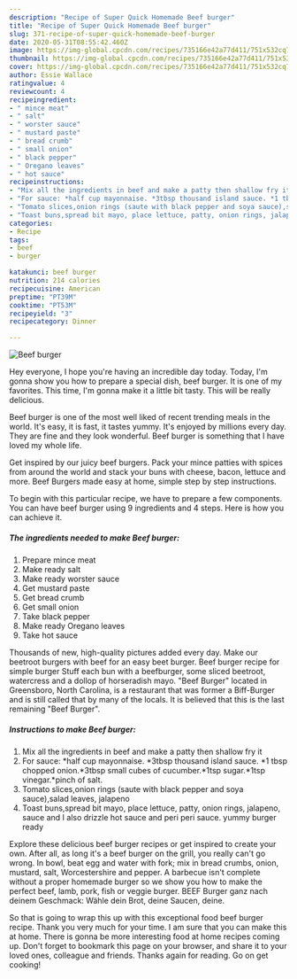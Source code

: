 ```yaml
---
description: "Recipe of Super Quick Homemade Beef burger"
title: "Recipe of Super Quick Homemade Beef burger"
slug: 371-recipe-of-super-quick-homemade-beef-burger
date: 2020-05-31T08:55:42.460Z
image: https://img-global.cpcdn.com/recipes/735166e42a77d411/751x532cq70/beef-burger-recipe-main-photo.jpg
thumbnail: https://img-global.cpcdn.com/recipes/735166e42a77d411/751x532cq70/beef-burger-recipe-main-photo.jpg
cover: https://img-global.cpcdn.com/recipes/735166e42a77d411/751x532cq70/beef-burger-recipe-main-photo.jpg
author: Essie Wallace
ratingvalue: 4
reviewcount: 4
recipeingredient:
- " mince meat"
- " salt"
- " worster sauce"
- " mustard paste"
- " bread crumb"
- " small onion"
- " black pepper"
- " Oregano leaves"
- " hot sauce"
recipeinstructions:
- "Mix all the ingredients in beef and make a patty then shallow fry it"
- "For sauce: *half cup mayonnaise. *3tbsp thousand island sauce. *1 tbsp chopped onion.*3tbsp small cubes of cucumber.*1tsp sugar.*1tsp vinegar.*pinch of salt."
- "Tomato slices,onion rings (saute with black pepper and soya sauce),salad leaves, jalapeno"
- "Toast buns,spread bit mayo, place lettuce, patty, onion rings, jalapeno, sauce and I also drizzle hot sauce and peri peri sauce. yummy burger ready"
categories:
- Recipe
tags:
- beef
- burger

katakunci: beef burger 
nutrition: 214 calories
recipecuisine: American
preptime: "PT39M"
cooktime: "PT53M"
recipeyield: "3"
recipecategory: Dinner

---
```



![Beef burger](https://img-global.cpcdn.com/recipes/735166e42a77d411/751x532cq70/beef-burger-recipe-main-photo.jpg)

Hey everyone, I hope you're having an incredible day today. Today, I'm gonna show you how to prepare a special dish, beef burger. It is one of my favorites. This time, I'm gonna make it a little bit tasty. This will be really delicious.

Beef burger is one of the most well liked of recent trending meals in the world. It's easy, it is fast, it tastes yummy. It's enjoyed by millions every day. They are fine and they look wonderful. Beef burger is something that I have loved my whole life.

Get inspired by our juicy beef burgers. Pack your mince patties with spices from around the world and stack your buns with cheese, bacon, lettuce and more. Beef Burgers made easy at home, simple step by step instructions.


To begin with this particular recipe, we have to prepare a few components. You can have beef burger using 9 ingredients and 4 steps. Here is how you can achieve it.

<!--inarticleads1-->

##### The ingredients needed to make Beef burger:

1. Prepare  mince meat
1. Make ready  salt
1. Make ready  worster sauce
1. Get  mustard paste
1. Get  bread crumb
1. Get  small onion
1. Take  black pepper
1. Make ready  Oregano leaves
1. Take  hot sauce


Thousands of new, high-quality pictures added every day. Make our beetroot burgers with beef for an easy beet burger. Beef burger recipe for simple burger Stuff each bun with a beefburger, some sliced beetroot, watercress and a dollop of horseradish mayo. &#34;Beef Burger&#34; located in Greensboro, North Carolina, is a restaurant that was former a Biff-Burger and is still called that by many of the locals. It is believed that this is the last remaining &#34;Beef Burger&#34;. 

<!--inarticleads2-->

##### Instructions to make Beef burger:

1. Mix all the ingredients in beef and make a patty then shallow fry it
1. For sauce: *half cup mayonnaise. *3tbsp thousand island sauce. *1 tbsp chopped onion.*3tbsp small cubes of cucumber.*1tsp sugar.*1tsp vinegar.*pinch of salt.
1. Tomato slices,onion rings (saute with black pepper and soya sauce),salad leaves, jalapeno
1. Toast buns,spread bit mayo, place lettuce, patty, onion rings, jalapeno, sauce and I also drizzle hot sauce and peri peri sauce. yummy burger ready


Explore these delicious beef burger recipes or get inspired to create your own. After all, as long it&#39;s a beef burger on the grill, you really can&#39;t go wrong. In bowl, beat egg and water with fork; mix in bread crumbs, onion, mustard, salt, Worcestershire and pepper. A barbecue isn&#39;t complete without a proper homemade burger so we show you how to make the perfect beef, lamb, pork, fish or veggie burger. BEEF Burger ganz nach deinem Geschmack: Wähle dein Brot, deine Saucen, deine. 

So that is going to wrap this up with this exceptional food beef burger recipe. Thank you very much for your time. I am sure that you can make this at home. There is gonna be more interesting food at home recipes coming up. Don't forget to bookmark this page on your browser, and share it to your loved ones, colleague and friends. Thanks again for reading. Go on get cooking!
